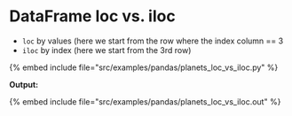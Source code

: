 # DataFrame loc vs. iloc


* `loc` by values (here we start from the row where the index column == 3
* `iloc` by index (here we start from the 3rd row)

{% embed include file="src/examples/pandas/planets_loc_vs_iloc.py" %}


**Output:**

{% embed include file="src/examples/pandas/planets_loc_vs_iloc.out" %}


